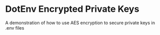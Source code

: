 # DotEnv Encrypted Private Keys
 A demonstration of how to use AES encryption to secure private keys in .env files

